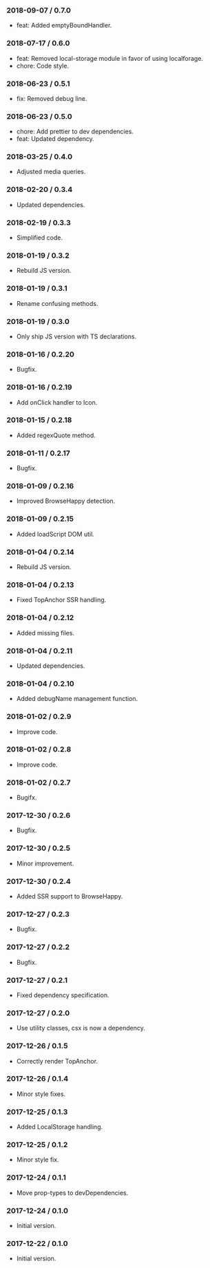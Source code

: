 ### 2018-09-07 / 0.7.0

* feat: Added emptyBoundHandler.

### 2018-07-17 / 0.6.0

* feat: Removed local-storage module in favor of using localforage.
* chore: Code style.

### 2018-06-23 / 0.5.1

* fix: Removed debug line.

### 2018-06-23 / 0.5.0

* chore: Add prettier to dev dependencies.
* feat: Updated dependency.

### 2018-03-25 / 0.4.0

* Adjusted media queries.

### 2018-02-20 / 0.3.4

* Updated dependencies.

### 2018-02-19 / 0.3.3

* Simplified code.

### 2018-01-19 / 0.3.2

* Rebuild JS version.

### 2018-01-19 / 0.3.1

* Rename confusing methods.

### 2018-01-19 / 0.3.0

* Only ship JS version with TS declarations.

### 2018-01-16 / 0.2.20

* Bugfix.

### 2018-01-16 / 0.2.19

* Add onClick handler to Icon.

### 2018-01-15 / 0.2.18

* Added regexQuote method.

### 2018-01-11 / 0.2.17

* Bugfix.

### 2018-01-09 / 0.2.16

* Improved BrowseHappy detection.

### 2018-01-09 / 0.2.15

* Added loadScript DOM util.

### 2018-01-04 / 0.2.14

* Rebuild JS version.

### 2018-01-04 / 0.2.13

* Fixed TopAnchor SSR handling.

### 2018-01-04 / 0.2.12

* Added missing files.

### 2018-01-04 / 0.2.11

* Updated dependencies.

### 2018-01-04 / 0.2.10

* Added debugName management function.

### 2018-01-02 / 0.2.9

* Improve code.

### 2018-01-02 / 0.2.8

* Improve code.

### 2018-01-02 / 0.2.7

* Bugifx.

### 2017-12-30 / 0.2.6

* Bugfix.

### 2017-12-30 / 0.2.5

* Minor improvement.

### 2017-12-30 / 0.2.4

* Added SSR support to BrowseHappy.

### 2017-12-27 / 0.2.3

* Bugfix.

### 2017-12-27 / 0.2.2

* Bugfix.

### 2017-12-27 / 0.2.1

* Fixed dependency specification.

### 2017-12-27 / 0.2.0

* Use utility classes, csx is now a dependency.

### 2017-12-26 / 0.1.5

* Correctly render TopAnchor.

### 2017-12-26 / 0.1.4

* Minor style fixes.

### 2017-12-25 / 0.1.3

* Added LocalStorage handling.

### 2017-12-25 / 0.1.2

* Minor style fix.

### 2017-12-24 / 0.1.1

* Move prop-types to devDependencies.

### 2017-12-24 / 0.1.0

* Initial version.

### 2017-12-22 / 0.1.0

* Initial version.
